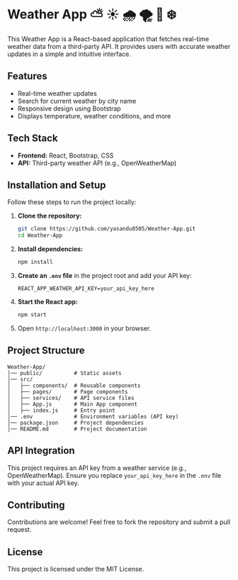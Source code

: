 # Weather App ⛅️ ☀️ 🌧️ 🌪️ 🌈 ❄️

This Weather App is a React-based application that fetches real-time weather data from a third-party API. It provides users with accurate weather updates in a simple and intuitive interface.

## Features

- Real-time weather updates
- Search for current weather by city name
- Responsive design using Bootstrap
- Displays temperature, weather conditions, and more

## Tech Stack

- **Frontend:** React, Bootstrap, CSS
- **API:** Third-party weather API (e.g., OpenWeatherMap)

## Installation and Setup

Follow these steps to run the project locally:

1. **Clone the repository:**

   ```bash
   git clone https://github.com/yasandu0505/Weather-App.git
   cd Weather-App
   ```

2. **Install dependencies:**

   ```bash
   npm install
   ```

3. **Create an ************************`.env`************************ file** in the project root and add your API key:

   ```env
   REACT_APP_WEATHER_API_KEY=your_api_key_here
   ```

4. **Start the React app:**

   ```bash
   npm start
   ```

5. Open `http://localhost:3000` in your browser.

## Project Structure

```
Weather-App/
│── public/          # Static assets
│── src/
│   ├── components/  # Reusable components
│   ├── pages/       # Page components
│   ├── services/    # API service files
│   ├── App.js       # Main App component
│   ├── index.js     # Entry point
│── .env             # Environment variables (API key)
│── package.json     # Project dependencies
│── README.md        # Project documentation
```

## API Integration

This project requires an API key from a weather service (e.g., OpenWeatherMap). Ensure you replace `your_api_key_here` in the `.env` file with your actual API key.

## Contributing

Contributions are welcome! Feel free to fork the repository and submit a pull request.

## License

This project is licensed under the MIT License.

